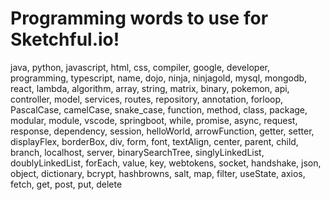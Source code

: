 # Programming words to use for Sketchful.io!

java, python, javascript, html, css, compiler, google, developer, programming, typescript, name, dojo, ninja, ninjagold, mysql, mongodb, react, lambda, algorithm, array, string, matrix, binary, pokemon, api, controller, model, services, routes, repository, annotation, forloop, PascalCase, camelCase, snake_case, function, method, class, package, modular, module, vscode, springboot, while, promise, async, request, response, dependency, session, helloWorld, arrowFunction, getter, setter, displayFlex, borderBox, div, form, font, textAlign, center, parent, child, branch, localhost, server, binarySearchTree, singlyLinkedList, doublyLinkedList, forEach, value, key, webtokens, socket, handshake, json, object, dictionary, bcrypt, hashbrowns, salt, map, filter, useState, axios, fetch, get, post, put, delete
